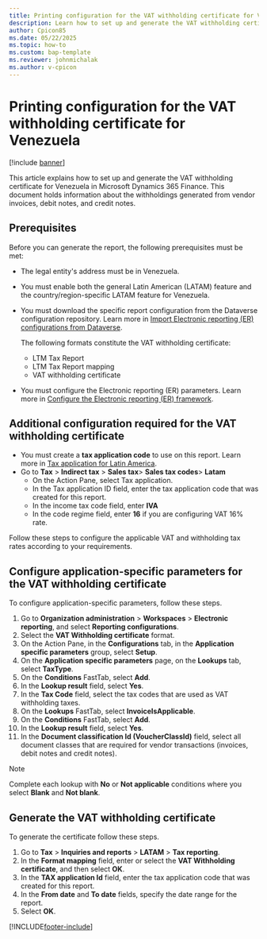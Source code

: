 ```yaml
---
title: Printing configuration for the VAT withholding certificate for Venezuela
description: Learn how to set up and generate the VAT withholding certificate for Venezuela.
author: Cpicon85
ms.date: 05/22/2025
ms.topic: how-to
ms.custom: bap-template
ms.reviewer: johnmichalak
ms.author: v-cpicon
---
```


# Printing configuration for the VAT withholding certificate for Venezuela

[!include [banner](../../includes/banner.md)]

This article explains how to set up and generate the VAT withholding certificate for Venezuela in Microsoft Dynamics 365 Finance.
This document holds information about the withholdings generated from vendor invoices, debit notes, and credit notes.

## Prerequisites

Before you can generate the report, the following prerequisites must be met:

- The legal entity's address must be in Venezuela.
- You must enable both the general Latin American (LATAM) feature and the country/region-specific LATAM feature for Venezuela.
- You must download the specific report configuration from the Dataverse configuration repository. Learn more in [Import Electronic reporting (ER) configurations from Dataverse](../global/workspace/gsw-import-er-config-dataverse.md).

    The following formats constitute the VAT withholding certificate:
    - LTM Tax Report
    - LTM Tax Report mapping
    - VAT withholding certificate
   
- You must configure the Electronic reporting (ER) parameters. Learn more in [Configure the Electronic reporting (ER) framework](../../../fin-ops-core/dev-itpro/analytics/electronic-reporting-er-configure-parameters.md).

## Additional configuration required for the VAT withholding certificate

- You must create a **tax application code** to use on this report. Learn more in [Tax application for Latin America](ltm-core-tax-application.md).
- Go to **Tax** \> **Indirect tax** \> **Sales tax**\> **Sales tax codes**\> **Latam**
  - On the Action Pane, select Tax application.
  - In the Tax application ID field, enter the tax application code that was created for this report.
  - In the income tax code field, enter **IVA**
  - In the code regime field, enter **16** if you are configuring VAT 16% rate.
 
Follow these steps to configure the applicable VAT and withholding tax rates according to your requirements.

## Configure application-specific parameters for the VAT withholding certificate

To configure application-specific parameters, follow these steps.

1. Go to **Organization administration** \> **Workspaces** \> **Electronic reporting**, and select **Reporting configurations**.
1. Select the **VAT Withholding certificate** format.
1. On the Action Pane, in the **Configurations** tab, in the **Application specific parameters** group, select **Setup**.
1. On the **Application specific parameters** page, on the **Lookups** tab, select **TaxType**.
1. On the **Conditions** FastTab, select **Add**.
1. In the **Lookup result** field, select **Yes**.
1. In the **Tax Code** field, select the tax codes that are used as VAT withholding taxes.
1. On the **Lookups** FastTab, select **InvoiceIsApplicable**.
1. On the **Conditions** FastTab, select **Add**.
1. In the **Lookup result** field, select **Yes**.
1. In the **Document classification Id (VoucherClassId)** field, select all document classes that are required for vendor transactions (invoices, debit notes and credit notes).
> [!NOTE]
> Complete each lookup with **No** or **Not applicable** conditions where you select **Blank** and **Not blank**.

## Generate the VAT withholding certificate

To generate the certificate follow these steps.

1. Go to **Tax** \> **Inquiries and reports** \> **LATAM** \> **Tax reporting**.
1. In the **Format mapping** field, enter or select the **VAT Withholding certificate**, and then select **OK**.
1. In the **TAX application Id** field, enter the tax application code that was created for this report.
1. In the **From date** and **To date** fields, specify the date range for the report.
1. Select **OK**.

[!INCLUDE[footer-include](../../../includes/footer-banner.md)]
